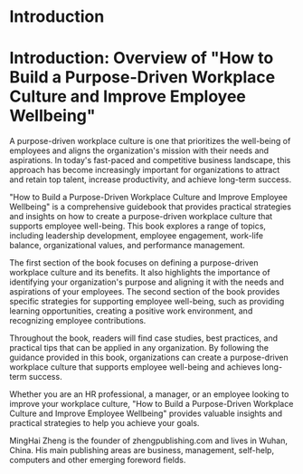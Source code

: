 # Introduction

Introduction: Overview of "How to Build a Purpose-Driven Workplace Culture and Improve Employee Wellbeing"
==========================================================================================================

A purpose-driven workplace culture is one that prioritizes the well-being of employees and aligns the organization's mission with their needs and aspirations. In today's fast-paced and competitive business landscape, this approach has become increasingly important for organizations to attract and retain top talent, increase productivity, and achieve long-term success.

"How to Build a Purpose-Driven Workplace Culture and Improve Employee Wellbeing" is a comprehensive guidebook that provides practical strategies and insights on how to create a purpose-driven workplace culture that supports employee well-being. This book explores a range of topics, including leadership development, employee engagement, work-life balance, organizational values, and performance management.

The first section of the book focuses on defining a purpose-driven workplace culture and its benefits. It also highlights the importance of identifying your organization's purpose and aligning it with the needs and aspirations of your employees. The second section of the book provides specific strategies for supporting employee well-being, such as providing learning opportunities, creating a positive work environment, and recognizing employee contributions.

Throughout the book, readers will find case studies, best practices, and practical tips that can be applied in any organization. By following the guidance provided in this book, organizations can create a purpose-driven workplace culture that supports employee well-being and achieves long-term success.

Whether you are an HR professional, a manager, or an employee looking to improve your workplace culture, "How to Build a Purpose-Driven Workplace Culture and Improve Employee Wellbeing" provides valuable insights and practical strategies to help you achieve your goals.


MingHai Zheng is the founder of zhengpublishing.com and lives in Wuhan, China. His main publishing areas are business, management, self-help, computers and other emerging foreword fields.
